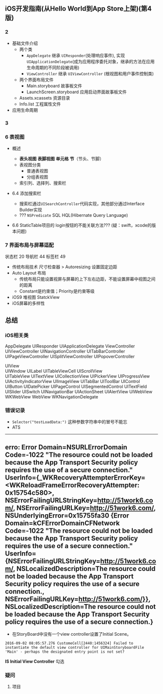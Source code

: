 iOS开发指南(从Hello World到App Store上架)(第4版)
---------------------------------------------

### 2 
- 基础文件介绍
    + 两个类  
        * `AppDelegate` 继承 `UIResponder`(处理响应事件), 实现 `UIApplicationDelegate`(成为应用程序委托对象，继承的方法在应用生命周期的不同阶段被调用)  
        * `ViewController` 继承 `UIViewController` (根视图和用户事件控制类)
    + 两个界面布局文件
        * Main.storyboard 故事板文件
        * LaunchScreen.storyboard 应用启动界面故事板文件
    + Assets.xcassets 资源目录
    + Info.list 工程属性文件 
- 应用生命周期 


### 3 

### 6 表视图
- 概述
    + **表头视图** **表脚视图** **单元格** **节**（节头、节脚）
    + 表视图分类
        * 普通表视图
        * 分组表视图
    + 索引列、选择列、搜索栏

- 6.4 添加搜索栏 
    + 搜索栏通过`UISearchController`代码实现，其他部分通过Interface Builder实现
    + ??? `NSPredicate`   SQL HQL(Hibernate Query Language)

- 6.6 StaticTable项目的 login按钮的不能关联方法??? (疑：swift，xcode的版本问题)


### 7 界面布局与屏幕适配
状态栏 20  导航栏 44  标签栏 49

- 传统布局技术
尺寸检查器 > Autoresizing      设置固定边距
- Auto Layout 布局
    + 传统布局只能设置视屏与屏幕的上下左右边距，不能设置屏幕中视图之间的距离
    + Constant是约束值；Priority是约束等级
- iOS9 堆视图 StatckView
- iOS屏幕的多样性





总结
-------------------------------
### iOS相关类
AppDelegate UIResponder <Pr>UIApplicationDelegate
ViewController UIViewController UINavigationController UITabBarController UIPageViewController UISplitViewController UIPopoverController

UIView  
    UIWindow
    UILabel
    UITableViewCell
    UIScrollView    
        UITableView UITextView UICollectionView
    UIPickerView
    UIProgressView
    UIActivityIndicatorView
    UIImageView
    UITabBar 
    UIToolBar
    UIControl   
        UIButton UIDatePicker UIPageControl UISegmentedControl UITextField UISlider UISwitch 
    UINavigationBar
    UIActionSheet
    UIAlertView
    UIWebView   WKWebView WebView
        WKNavigationDelegate 



### 错误记录 
- `Selector("testLoadData:")` 这种参数字符串中的冒号不能忘
- ATS 
---- 
erro: Error Domain=NSURLErrorDomain Code=-1022 "The resource could not be loaded because the App Transport Security policy requires the use of a secure connection." UserInfo={_WKRecoveryAttempterErrorKey=<WKReloadFrameErrorRecoveryAttempter: 0x15754c580>, NSErrorFailingURLStringKey=http://51work6.com/, NSErrorFailingURLKey=http://51work6.com/, NSUnderlyingError=0x15755fa30 {Error Domain=kCFErrorDomainCFNetwork Code=-1022 "The resource could not be loaded because the App Transport Security policy requires the use of a secure connection." UserInfo={NSErrorFailingURLStringKey=http://51work6.com/, NSLocalizedDescription=The resource could not be loaded because the App Transport Security policy requires the use of a secure connection., NSErrorFailingURLKey=http://51work6.com/}}, NSLocalizedDescription=The resource could not be loaded because the App Transport Security policy requires the use of a secure connection.}
-----
- 在StoryBoard中没有一个view controller设置了Initial Scene。
``````
2016-09-02 08:05:57.276 CustomeCell[2440:1456324] Failed to instantiate the default view controller for UIMainStoryboardFile 'Main' - perhaps the designated entry point is not set?
``````
**IS Initial View Controller** 勾选



### 疑问
1. 项目





